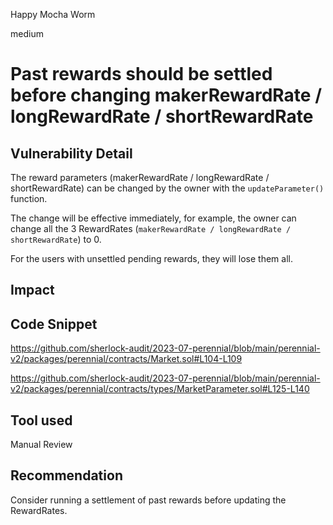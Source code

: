Happy Mocha Worm

medium

# Past rewards should be settled before changing makerRewardRate / longRewardRate / shortRewardRate

## Vulnerability Detail

The reward parameters (makerRewardRate / longRewardRate / shortRewardRate) can be changed by the owner with the `updateParameter()` function.

The change will be effective immediately, for example, the owner can change all the 3 RewardRates (`makerRewardRate / longRewardRate / shortRewardRate`) to 0.

For the users with unsettled pending rewards, they will lose them all.

## Impact

## Code Snippet

https://github.com/sherlock-audit/2023-07-perennial/blob/main/perennial-v2/packages/perennial/contracts/Market.sol#L104-L109

https://github.com/sherlock-audit/2023-07-perennial/blob/main/perennial-v2/packages/perennial/contracts/types/MarketParameter.sol#L125-L140

## Tool used

Manual Review

## Recommendation

Consider running a settlement of past rewards before updating the RewardRates.